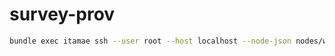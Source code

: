 # survey-prov

```sh
bundle exec itamae ssh --user root --host localhost --node-json nodes/web.json -y nodes/web.yml roles/web.rb
```
